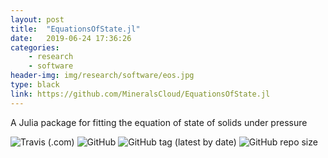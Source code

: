 ```yaml
---
layout: post
title:  "EquationsOfState.jl"
date:   2019-06-24 17:36:26
categories: 
    - research
    - software
header-img: img/research/software/eos.jpg
type: black
link: https://github.com/MineralsCloud/EquationsOfState.jl
---
```


A Julia package for fitting the equation of state of solids under pressure

 
  
<p>
    <img alt="Travis (.com)" src="https://img.shields.io/travis/com/MineralsCloud/EquationsOfState.jl.svg">
    <img alt="GitHub" src="https://img.shields.io/github/license/MineralsCloud/EquationsOfState.jl.svg">
    <img alt="GitHub tag (latest by date)" src="https://img.shields.io/github/tag-date/MineralsCloud/EquationsOfState.jl.svg">
    <img alt="GitHub repo size" src="https://img.shields.io/github/repo-size/MineralsCloud/EquationsOfState.jl.svg">
    </p>